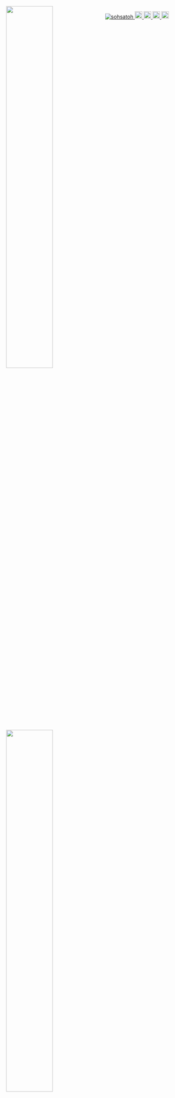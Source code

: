 <!-- <div style="display:contents"> -->
  <a href="https://github.com/anuraghazra/github-readme-stats">
    <img width="50%" align="left" src="https://github-readme-stats.vercel.app/api?username=sohsatoh&count_private=true&show_icons=true" style="padding-right: 2.5%" />
  </a>
  <a href="https://github.com/anuraghazra/github-readme-stats">
    <img width="50%" align="left" src="https://github-readme-stats.vercel.app/api/top-langs/?username=sohsatoh" style="padding-right: 2.5%" />
  </a>
<!-- </div> -->

<p align="left">
  <a href="https://github.com/sohsatoh/sohsatoh/">
    <img src="https://komarev.com/ghpvc/?username=sohsatoh" alt="sohsatoh" />
  </a>
  <a href="http://twitter.com/soh_satoh">
    <img height="20" src="https://img.shields.io/twitter/follow/soh_satoh?label=Twitter&logo=twitter&style=flat" />
  </a>
  <a href="https://github.com/sohsatoh">
    <img height="20" src="https://img.shields.io/github/followers/sohsatoh?label=follow&logo=github&style=flat" />
  </a>
  <a href="https://www.reddit.com/user/s_satoh">
    <img height="20" src="https://img.shields.io/reddit/user-karma/combined/s_satoh?label=Reddit&logo=reddit&style=flat" />
  </a>
  <a href="http://qiita.com/sohsatoh">
    <img height="20" src="https://qiita-badge.apiapi.app/s/sohsatoh/posts.svg" />
  </a>
</p>
